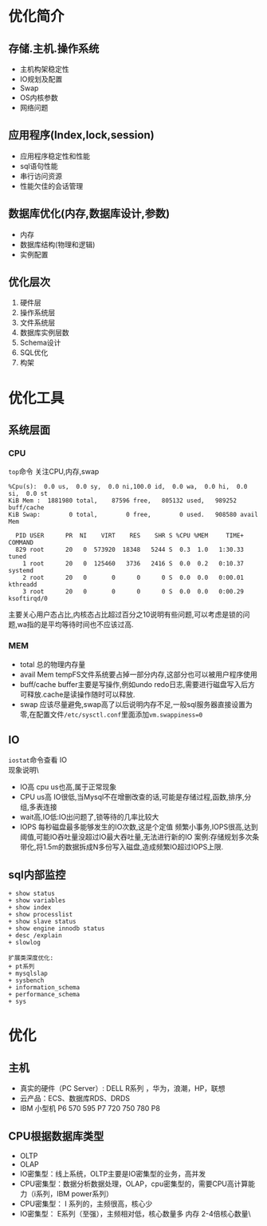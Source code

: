 # 优化简介
## 存储.主机.操作系统
+ 主机构架稳定性
+ IO规划及配置
+ Swap
+ OS内核参数
+ 网络问题
## 应用程序(Index,lock,session)
+ 应用程序稳定性和性能
+ sql语句性能
+ 串行访问资源
+ 性能欠佳的会话管理
## 数据库优化(内存,数据库设计,参数)
+ 内存
+ 数据库结构(物理和逻辑)
+ 实例配置

## 优化层次
1. 硬件层
2. 操作系统层
3. 文件系统层
4. 数据库实例层数
5. Schema设计
6. SQL优化
7. 构架

# 优化工具
## 系统层面
### CPU
`top`命令
关注CPU,内存,swap
```
%Cpu(s):  0.0 us,  0.0 sy,  0.0 ni,100.0 id,  0.0 wa,  0.0 hi,  0.0 si,  0.0 st
KiB Mem :  1881980 total,    87596 free,   805132 used,   989252 buff/cache
KiB Swap:        0 total,        0 free,        0 used.   908580 avail Mem 

  PID USER      PR  NI    VIRT    RES    SHR S %CPU %MEM     TIME+ COMMAND                
  829 root      20   0  573920  18348   5244 S  0.3  1.0   1:30.33 tuned                  
    1 root      20   0  125460   3736   2416 S  0.0  0.2   0:10.37 systemd                
    2 root      20   0       0      0      0 S  0.0  0.0   0:00.01 kthreadd               
    3 root      20   0       0      0      0 S  0.0  0.0   0:00.29 ksoftirqd/0            
```
主要关心用户态占比,内核态占比超过百分之10说明有些问题,可以考虑是锁的问题,wa指的是平均等待时间也不应该过高.
### MEM
+ total 总的物理内存量
+ avail Mem tempFS文件系统要占掉一部分内存,这部分也可以被用户程序使用
+ buff/cache buffer主要是写操作,例如undo redo日志,需要进行磁盘写入后方可释放.cache是读操作随时可以释放.
+ swap 应该尽量避免,swap高了以后说明内存不足,一般sql服务器直接设置为零,在配置文件`/etc/sysctl.conf`里面添加`vm.swappiness=0`
## IO 
`iostat`命令查看 IO\
现象说明\
+ IO高 cpu us也高,属于正常现象
+ CPU us高 IO很低,当Mysql不在增删改查的话,可能是存储过程,函数,排序,分组,多表连接
+ wait高,IO低:IO出问题了,锁等待的几率比较大
+ IOPS 每秒磁盘最多能够发生的IO次数,这是个定值
频繁小事务,IOPS很高,达到阈值,可能IO吞吐量没超过IO最大吞吐量,无法进行新的IO
案例:存储规划多次条带化,将1.5m的数据拆成N多份写入磁盘,造成频繁IO超过IOPS上限.

## sql内部监控
    + show status  
    + show variables 
    + show index  
    + show processlist 
    + show slave status
    + show engine innodb status 
    + desc /explain 
    + slowlog

    扩展类深度优化:
    + pt系列
    + mysqlslap 
    + sysbench 
    + information_schema 
    + performance_schema
    + sys

# 优化
## 主机
+ 真实的硬件（PC Server）: DELL  R系列 ，华为，浪潮，HP，联想
+ 云产品：ECS、数据库RDS、DRDS
+ IBM 小型机 P6  570  595   P7 720  750 780     P8 
## CPU根据数据库类型
+ OLTP 
+ OLAP  
+ IO密集型：线上系统，OLTP主要是IO密集型的业务，高并发
+ CPU密集型：数据分析数据处理，OLAP，cpu密集型的，需要CPU高计算能力（i系列，IBM power系列）
+ CPU密集型： I 系列的，主频很高，核心少 
+ IO密集型：  E系列（至强），主频相对低，核心数量多
内存 2-4倍核心数量\
